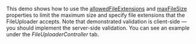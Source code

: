 This demo shows how to&nbsp;use the [allowedFileExtensions](/Documentation/ApiReference/UI_Widgets/dxFileUploader/Configuration/#allowedFileExtensions) and [maxFileSize](/Documentation/ApiReference/UI_Widgets/dxFileUploader/Configuration/#maxFileSize) properties to&nbsp;limit the maximum size and specify file extensions that the FileUploader accepts. Note that demonstrated validation is&nbsp;client-side&nbsp;&mdash; you should implement the server-side validation. You can see an&nbsp;example under the *FileUploaderController* tab.